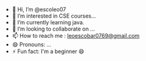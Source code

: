 - 👋 Hi, I’m @escoleo07
- 👀 I’m interested in CSE courses...
- 🌱 I’m currently learning java.
- 💞️ I’m looking to collaborate on ...
- 📫 How to reach me : leoescobar0769@gmail.com
- 😄 Pronouns: ...
- ⚡ Fun fact: I'm a beginner 😄 

<!---
escoleo07/escoleo07 is a ✨ special ✨ repository because its `README.md` (this file) appears on your GitHub profile.
You can click the Preview link to take a look at your changes.
--->
